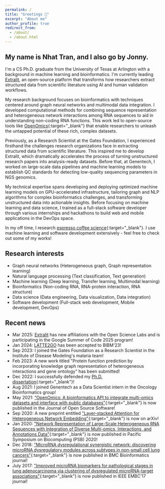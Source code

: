 ```yaml
---
permalink: /
title: "Greetings 👋"
excerpt: "About me"
author_profile: true
redirect_from: 
  - /about/
  - /about.html
---
```

## My name is Nhat Tran, and I also go by Jonny.

I'm a CS Ph.D. graduate from the University of Texas at Arlington with a background in machine learning and bioinformatics. I'm currently leading [Extralit](https://github.com/extralit/extralit), an open-source platform that transforms how researchers extract structured data from scientific literature using AI and human validation workflows.

My research background focuses on bioinformatics with techniques centered around graph neural networks and multimodal data integration. I developed computational methods for combining sequence representation and heterogeneous network interactions among RNA sequences to aid in understanding non-coding RNA functions. This work led to open-source tools like [OpenOmics](https://github.com/JonnyTran/OpenOmics){:target="_blank"} that enable researchers to unleash the untapped potential of these rich, complex datasets.

Previously, as a Research Scientist at the Gates Foundation, I experienced firsthand the challenges research organizations face in extracting structured data from scientific literature. This inspired me to develop Extralit, which dramatically accelerates the process of turning unstructured research papers into analysis-ready datasets. Before that, at Genentech, I worked on large-scale data pipelines and machine learning models to establish QC standards for detecting low-quality sequencing parameters in NGS genomics.

My technical expertise spans developing and deploying optimized machine learning models on GPU-accelerated infrastructure, tailoring graph and NLP algorithms for complex bioinformatics challenges, and transforming unstructured data into actionable insights. Before focusing on machine learning and data science, I trained as a full-stack software developer through various internships and hackathons to build web and mobile applications in the DevOps space.

In my off time, I research [espresso coffee science](https://espresso-map-2864cd239040.herokuapp.com){:target="_blank"}. I use machine learning and software development extensively - feel free to check out some of my works!

## Research interests
- Graph neural networks (Heterogeneous graph, Graph representation learning)
- Natural language processing (Text classification, Text generation)
- Machine learning (Deep learning, Transfer learning, Multimodal learning)
- Bioinformatics (Non-coding RNA, RNA-protein interaction, RNA structure)
- Data science (Data engineering, Data visualization, Data integration)
- Software development (Full-stack web development, Mobile development, DevOps)

## Recent news
- Mar 2025: [Extralit](https://github.com/extralit/extralit) has new affiliations with the Open Science Labs and is participating in the Google Summer of Code 2025 program!
- Jan 2024: [LATTE2GO](/files/paper_latte2go.pdf) has been accepted to BIBM'23!
- Sep 2023: I joined the Gates Foundation as a Research Scientist in the Institute of Disease Modeling's malaria team!
- Feb 2023: A new work titled "Protein function prediction by incorporating knowledge graph representation of heterogeneous interactions and gene ontology" has been submitted!
- Dec 2022: I successfully defended my [Ph.D. dissertation](/files/dissertation.pdf){:target="_blank"}!
- Aug 2021: I joined Genentech as a Data Scientist intern in the Oncology Bioinformatics group!
- May 2021: [“OpenOmics: A bioinformatics API to integrate multi-omics datasets and interface with public databases"](https://joss.theoj.org/papers/10.21105/joss.03249.pdf){:target="_blank"} is now published in the Journal of Open Source Software!
- Sep 2020: A new preprint entitled ["Layer-stacked Attention for Heterogeneous Network Embedding"](https://arxiv.org/pdf/2009.08072){:target="_blank"} is now on arXiv!
- Jan 2020: ["Network Representation of Large-Scale Heterogeneous RNA Sequences with Integration of Diverse Multi-omics, Interactions, and Annotations Data"](https://www.worldscientific.com/doi/pdf/10.1142/9789811215636_0044){:target="_blank"} is now published in Pacific Symposium on Biocomputing (PSB) 2020!
- Dec 2018: ["MicroRNA dysregulational synergistic network: discovering microRNA dysregulatory modules across subtypes in non-small cell lung cancers"](https://bmcbioinformatics.biomedcentral.com/articles/10.1186/s12859-018-2536-0){:target="_blank"} is now published in BMC Bioinformatics journal!
- July 2017: ["Improved microRNA biomarkers for pathological stages in lung adenocarcinoma via clustering of dysregulated microRNA-target associations"](https://ieeexplore.ieee.org/abstract/document/8037416/){:target="_blank"} is now published in IEEE EMBC'17 journal!
